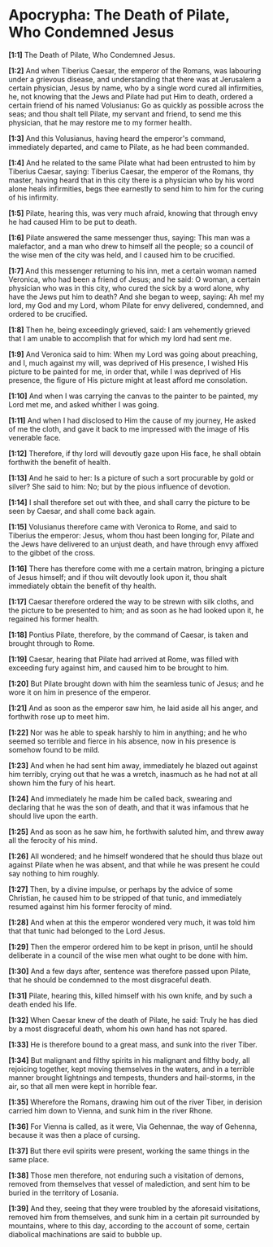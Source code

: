 # Apocrypha: The Death of Pilate, Who Condemned Jesus

**[1:1]** The Death of Pilate, Who Condemned Jesus.

**[1:2]** And when Tiberius Caesar, the emperor of the Romans, was labouring under a grievous disease, and understanding that there was at Jerusalem a certain physician, Jesus by name, who by a single word cured all infirmities, he, not knowing that the Jews and Pilate had put Him to death, ordered a certain friend of his named Volusianus:  Go as quickly as possible across the seas; and thou shalt tell Pilate, my servant and friend, to send me this physician, that he may restore me to my former health.

**[1:3]** And this Volusianus, having heard the emperor's command, immediately departed, and came to Pilate, as he had been commanded.

**[1:4]** And he related to the same Pilate what had been entrusted to him by Tiberius Caesar, saying:  Tiberius Caesar, the emperor of the Romans, thy master, having heard that in this city there is a physician who by his word alone heals infirmities, begs thee earnestly to send him to him for the curing of his infirmity.

**[1:5]** Pilate, hearing this, was very much afraid, knowing that through envy he had caused Him to be put to death.

**[1:6]** Pilate answered the same messenger thus, saying:  This man was a malefactor, and a man who drew to himself all the people; so a council of the wise men of the city was held, and I caused him to be crucified.

**[1:7]** And this messenger returning to his inn, met a certain woman named Veronica, who had been a friend of Jesus; and he said:  O woman, a certain physician who was in this city, who cured the sick by a word alone, why have the Jews put him to death?  And she began to weep, saying:  Ah me! my lord, my God and my Lord, whom Pilate for envy delivered, condemned, and ordered to be crucified.

**[1:8]** Then he, being exceedingly grieved, said:  I am vehemently grieved that I am unable to accomplish that for which my lord had sent me.

**[1:9]** And Veronica said to him:  When my Lord was going about preaching, and I, much against my will, was deprived of His presence, I wished His picture to be painted for me, in order that, while I was deprived of His presence, the figure of His picture might at least afford me consolation.

**[1:10]** And when I was carrying the canvas to the painter to be painted, my Lord met me, and asked whither I was going.

**[1:11]** And when I had disclosed to Him the cause of my journey, He asked of me the cloth, and gave it back to me impressed with the image of His venerable face.

**[1:12]** Therefore, if thy lord will devoutly gaze upon His face, he shall obtain forthwith the benefit of health.

**[1:13]** And he said to her:  Is a picture of such a sort procurable by gold or silver?  She said to him:  No; but by the pious influence of devotion.

**[1:14]** I shall therefore set out with thee, and shall carry the picture to be seen by Caesar, and shall come back again.

**[1:15]** Volusianus therefore came with Veronica to Rome, and said to Tiberius the emperor:  Jesus, whom thou hast been longing for, Pilate and the Jews have delivered to an unjust death, and have through envy affixed to the gibbet of the cross.

**[1:16]** There has therefore come with me a certain matron, bringing a picture of Jesus himself; and if thou wilt devoutly look upon it, thou shalt immediately obtain the benefit of thy health.

**[1:17]** Caesar therefore ordered the way to be strewn with silk cloths, and the picture to be presented to him; and as soon as he had looked upon it, he regained his former health.

**[1:18]** Pontius Pilate, therefore, by the command of Caesar, is taken and brought through to Rome.

**[1:19]** Caesar, hearing that Pilate had arrived at Rome, was filled with exceeding fury against him, and caused him to be brought to him.

**[1:20]** But Pilate brought down with him the seamless tunic of Jesus; and he wore it on him in presence of the emperor.

**[1:21]** And as soon as the emperor saw him, he laid aside all his anger, and forthwith rose up to meet him.

**[1:22]** Nor was he able to speak harshly to him in anything; and he who seemed so terrible and fierce in his absence, now in his presence is somehow found to be mild.

**[1:23]** And when he had sent him away, immediately he blazed out against him terribly, crying out that he was a wretch, inasmuch as he had not at all shown him the fury of his heart.

**[1:24]** And immediately he made him be called back, swearing and declaring that he was the son of death, and that it was infamous that he should live upon the earth.

**[1:25]** And as soon as he saw him, he forthwith saluted him, and threw away all the ferocity of his mind.

**[1:26]** All wondered; and he himself wondered that he should thus blaze out against Pilate when he was absent, and that while he was present he could say nothing to him roughly.

**[1:27]** Then, by a divine impulse, or perhaps by the advice of some Christian, he caused him to be stripped of that tunic, and immediately resumed against him his former ferocity of mind.

**[1:28]** And when at this the emperor wondered very much, it was told him that that tunic had belonged to the Lord Jesus.

**[1:29]** Then the emperor ordered him to be kept in prison, until he should deliberate in a council of the wise men what ought to be done with him.

**[1:30]** And a few days after, sentence was therefore passed upon Pilate, that he should be condemned to the most disgraceful death.

**[1:31]** Pilate, hearing this, killed himself with his own knife, and by such a death ended his life.

**[1:32]** When Caesar knew of the death of Pilate, he said:  Truly he has died by a most disgraceful death, whom his own hand has not spared.

**[1:33]** He is therefore bound to a great mass, and sunk into the river Tiber.

**[1:34]** But malignant and filthy spirits in his malignant and filthy body, all rejoicing together, kept moving themselves in the waters, and in a terrible manner brought lightnings and tempests, thunders and hail-storms, in the air, so that all men were kept in horrible fear.

**[1:35]** Wherefore the Romans, drawing him out of the river Tiber, in derision carried him down to Vienna, and sunk him in the river Rhone.

**[1:36]** For Vienna is called, as it were, Via Gehennae, the way of Gehenna, because it was then a place of cursing.

**[1:37]** But there evil spirits were present, working the same things in the same place.

**[1:38]** Those men therefore, not enduring such a visitation of demons, removed from themselves that vessel of malediction, and sent him to be buried in the territory of Losania.

**[1:39]** And they, seeing that they were troubled by the aforesaid visitations, removed him from themselves, and sunk him in a certain pit surrounded by mountains, where to this day, according to the account of some, certain diabolical machinations are said to bubble up.

